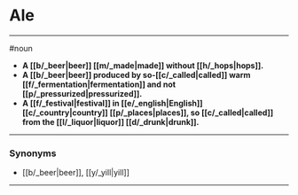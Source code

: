 # Ale
---
#noun
- **A [[b/_beer|beer]] [[m/_made|made]] without [[h/_hops|hops]].**
- **A [[b/_beer|beer]] produced by so-[[c/_called|called]] warm [[f/_fermentation|fermentation]] and not [[p/_pressurized|pressurized]].**
- **A [[f/_festival|festival]] in [[e/_english|English]] [[c/_country|country]] [[p/_places|places]], so [[c/_called|called]] from the [[l/_liquor|liquor]] [[d/_drunk|drunk]].**
---
### Synonyms
- [[b/_beer|beer]], [[y/_yill|yill]]
---
